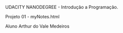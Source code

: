 UDACITY NANODEGREE - Introdução a Programação.

Projeto 01 - myNotes.html

Aluno Arthur do Vale Medeiros